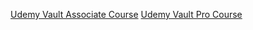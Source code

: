 [Udemy Vault Associate Course](https://www.udemy.com/course/hashicorp-vault/)
[Udemy Vault Pro Course](https://www.udemy.com/course/hashicorp-certified-vault-operations-professional/)



